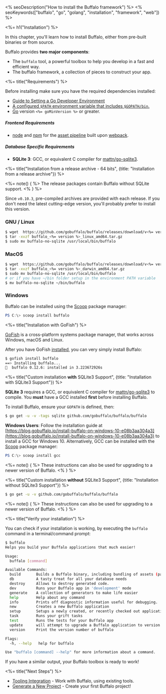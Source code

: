 <% seoDescription("How to install the Buffalo framework") %>
<% seoKeywords(["buffalo", "go", "golang", "installation", "framework", "web"]) %>

<%= h1("Installation") %>

In this chapter, you'll learn how to install Buffalo, either from pre-built binaries or from source.

Buffalo provides **two major components**:
* The `buffalo` tool, a powerful toolbox to help you develop in a fast and efficient way.
* The buffalo framework, a collection of pieces to construct your app.

<%= title("Requirements") %>

Before installing make sure you have the required dependencies installed:

* [Guide to Setting a Go Developer Environment](http://gopherguides.com/before-you-come-to-class)
* [A configured `$PATH` environment variable that includes `$GOPATH/bin`.](https://golang.org/doc/code.html#GOPATH)
* [Go](https://golang.org) version `<%= goMinVersion %>` or greater.

##### Frontend Requirements

* [node](https://github.com/nodejs/node) and [npm](https://github.com/npm/npm) for the [asset pipeline](/docs/assets) built upon [webpack](https://github.com/webpack/webpack).

##### Database Specific Requirements

* **SQLite 3**: GCC, or equivalent C compiler for [mattn/go-sqlite3](https://github.com/mattn/go-sqlite3).

<%= title("Installation from a release archive - 64 bits", {title: "Installation from a release archive"}) %>

<%= note() { %>
The release packages contain Buffalo without SQLite support.
<% } %>

Since `v0.10.3`, pre-compiled archives are provided with each release. If you don't need the latest cutting-edge version, you'll probably prefer to install this version.

### GNU / Linux

```bash
$ wget  https://github.com/gobuffalo/buffalo/releases/download/v<%= version %>/buffalo_<%= version %>_linux_amd64.tar.gz
$ tar -xvzf buffalo_<%= version %>_linux_amd64.tar.gz
$ sudo mv buffalo-no-sqlite /usr/local/bin/buffalo
```

### MacOS

```bash
$ wget  https://github.com/gobuffalo/buffalo/releases/download/v<%= version %>/buffalo_<%= version %>_darwin_amd64.tar.gz
$ tar -xvzf buffalo_<%= version %>_darwin_amd64.tar.gz
$ sudo mv buffalo-no-sqlite /usr/local/bin/buffalo
# or if you have ~/bin folder setup in the environment PATH variable
$ mv buffalo-no-sqlite ~/bin/buffalo
```

### Windows
Buffalo can be installed using the [Scoop](http://scoop.sh/) package manager:

```powershell
PS C:\> scoop install buffalo
```

<%= title("Installation with GoFish") %>

[GoFish](https://gofi.sh/index.html) is a cross-platform systems package manager, that works across Windows, macOS and Linux.

After you have GoFish [installed](https://gofi.sh/index.html#install), you can very simply install Buffalo:

```bash
$ gofish install buffalo
==> Installing buffalo...
🐠  buffalo 0.12.6: installed in 3.223672926s
```

<%= title("Custom installation **with** SQLite3 Support", {title: "Installation with SQLite3 Support"}) %>

**SQLite 3** requires a GCC, or equivalent C compiler for [mattn/go-sqlite3](https://github.com/mattn/go-sqlite3) to compile. You **must** have a GCC installed **first** before installing Buffalo.

To install Buffalo, ensure your `GOPATH` is defined, then:

```bash
$ go get -u -v -tags sqlite github.com/gobuffalo/buffalo/buffalo
```

**Windows Users**: Follow the installation guide at [https://blog.gobuffalo.io/install-buffalo-on-windows-10-e08b3aa304a3](https://blog.gobuffalo.io/install-buffalo-on-windows-10-e08b3aa304a3) to install a GCC for Windows 10. Alternatively, GCC can be installed with the [Scoop](http://scoop.sh/) package manager:

```powershell
PS C:\> scoop install gcc
```

<%= note() { %>
These instructions can also be used for upgrading to a newer version of Buffalo.
<% } %>

<%= title("Custom installation **without** SQLite3 Support", {title: "Installation without SQLite3 Support"}) %>

```bash
$ go get -u -v github.com/gobuffalo/buffalo/buffalo
```

<%= note() { %>
These instructions can also be used for upgrading to a newer version of Buffalo.
<% } %>

<%= title("Verify your installation") %>

You can check if your installation is working, by executing the `buffalo` command in a terminal/command prompt:

```bash
$ buffalo
Helps you build your Buffalo applications that much easier!

Usage:
  buffalo [command]

Available Commands:
  build       Builds a Buffalo binary, including bundling of assets (packr & webpack)
  db          A tasty treat for all your database needs
  destroy     Allows to destroy generated code.
  dev         Runs your Buffalo app in 'development' mode
  generate    A collection of generators to make life easier
  help        Help about any command
  info        Prints off diagnostic information useful for debugging.
  new         Creates a new Buffalo application
  setup       Setups a newly created, or recently checked out application.
  task        Runs your grift tasks
  test        Runs the tests for your Buffalo app
  update      will attempt to upgrade a Buffalo application to version v0.11.1
  version     Print the version number of buffalo

Flags:
  -h, --help   help for buffalo

Use "buffalo [command] --help" for more information about a command.
```

If you have a similar output, your Buffalo toolbox is ready to work!

<%= title("Next Steps") %>

* [Tooling Integration](/en/docs/integrations) - Work with Buffalo, using existing tools.
* [Generate a New Project](/en/docs/new-project) - Create your first Buffalo project!
